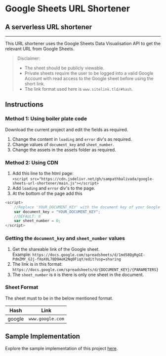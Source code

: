 
# Google Sheets URL Shortener

## A serverless URL shortener

***

This URL shortener uses the Google Sheets Data Visualisation API to get the relevant URL from Google Sheets.


> Disclaimer:
> * The sheet should be publicly viewable.
> * Private sheets require the user to be logged into a valid Google Account with read access to the Google sheet before using the short link.
> * The link format used here is ```www.sitelink.tld/#hash```.

## Instructions

### Method 1: Using boiler plate code

Download the current project and edit the fields as required.

1. Change the content in ```loading``` and ```error``` div's as required.
2. Change values of ```document_key``` and ```sheet_number```.
3. Change the assets in the assets folder as required.

### Method 2: Using CDN

1. Add this line to the html page: <br> ```<script src="https://cdn.jsdelivr.net/gh/sampathbalivada/google-sheets-url-shortener/main.js"></script>```
2. Add ```loading``` and ```error``` div's to the page.
3. At the bottom of the page add this

```javascript
<script>
    //Replace 'YOUR_DOCUMENT_KEY' with the document key of your Google sheet
    var document_key = "YOUR_DOCUMENT_KEY";
    //DEFAULT: 0
    var sheet_number = 0;
</script>
```

### Getting the ```document_key``` and ```sheet_number``` values

1. Get the shareable link of the Google sheet. <br> Example: ```https://docs.google.com/spreadsheets/d/1md58QgRgGI-PdmZMY_GJj-fXoX0L78D9AeK2NqOFiqY/edit?usp=sharing```
2. The link is in this format: <br> ```https://docs.google.com/spreadsheets/d/{DOCUMENT_KEY}/{PARAMETERS}```
3. The ```sheet_number``` is ```0``` is there is only one sheet in the document.

### Sheet Format

The sheet must to be in the below mentioned format.

Hash | Link
--- | ---
google | `www.google.com`

## Sample Implementation

Explore the sample implementation of this project [here](https://dscin.ml/).
